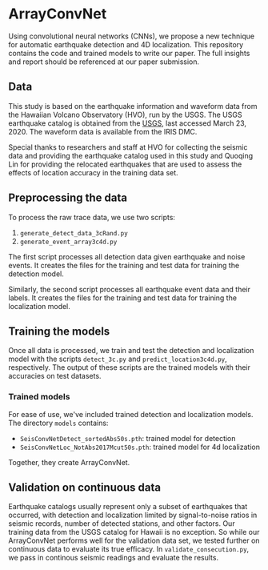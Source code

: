 # ArrayConvNet
Using convolutional neural networks (CNNs), we propose a new technique for automatic earthquake detection and 4D localization. This repository contains the code and trained models to write our paper. The full insights and report should be referenced at our paper submission. 

## Data
This study is based on the earthquake information and waveform data from the Hawaiian Volcano Observatory (HVO), run by the USGS. The USGS earthquake catalog is obtained from the [USGS](https://earthquake.usgs.gov/earthquakes/search/), last accessed March 23, 2020.  The waveform data is available from the IRIS DMC.

Special thanks to researchers and staff at HVO for collecting the seismic data and providing the earthquake catalog used in this study and Quoqing Lin for providing the relocated earthquakes that are used to assess the effects of location accuracy in the training data set.

## Preprocessing the data
To process the raw trace data, we use two scripts:
1. `generate_detect_data_3cRand.py`
2. `generate_event_array3c4d.py`

The first script processes all detection data given earthquake and noise events. It creates the files for the training and test data for training the detection model.

Similarly, the second script processes all earthquake event data and their labels. It creates the files for the training and test data for training the localization model.   

## Training the models
Once all data is processed, we train and test the detection and localization model with the scripts `detect_3c.py` and `predict_location3c4d.py`, respectively. The output of these scripts are the trained models with their accuracies on test datasets. 

### Trained models
For ease of use, we've included trained detection and localization models. The directory `models` contains:

- `SeisConvNetDetect_sortedAbs50s.pth`: trained model for detection
- `SeisConvNetLoc_NotAbs2017Mcut50s.pth`: trained model for 4d localization

Together, they create ArrayConvNet.

## Validation on continuous data
Earthquake catalogs usually represent only a subset of earthquakes that occurred, with detection and localization limited by signal-to-noise ratios in seismic records, number of detected stations, and other factors. Our training data from the USGS catalog for Hawaii is no exception. So while our ArrayConvNet performs well for the validation data set, we tested further on continuous data to evaluate its true efficacy. In `validate_consecution.py`, we pass in continous seismic readings and evaluate the results.

